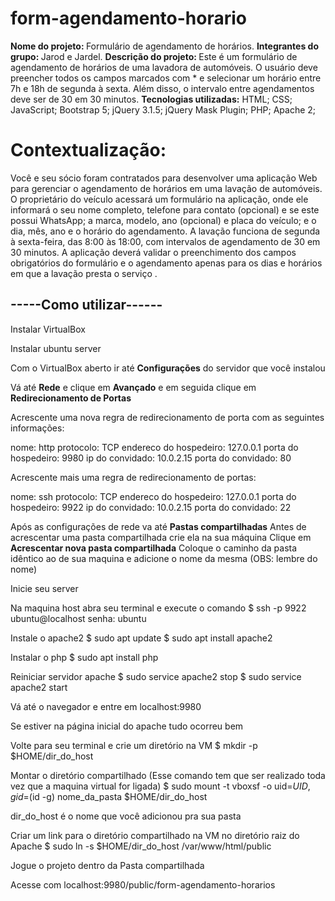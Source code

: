 # form-agendamento-horario

<p>
<b>Nome do projeto: </b> Formulário de agendamento de horários.
<b>Integrantes do grupo: </b> Jarod e Jardel.
<b>Descrição do projeto: </b>
Este é um formulário de agendamento de horários de uma lavadora de automóveis. O usuário deve preencher todos os 
campos marcados com * e selecionar um horário entre 7h e 18h de segunda à sexta. Além disso, o intervalo entre 
agendamentos deve ser de 30 em 30 minutos.
<b>Tecnologias utilizadas:</b>
HTML;
CSS;
JavaScript;
Bootstrap 5;
jQuery 3.1.5;
jQuery Mask Plugin;
PHP;
Apache 2;
</p>

<h1>Contextualização:</h1>
<p>Você e seu sócio foram contratados para desenvolver uma aplicação Web para gerenciar o agendamento de horários 
em uma lavação de automóveis. O proprietário do veículo acessará um formulário na aplicação, onde ele informará o 
seu nome completo, telefone para contato (opcional) e se este possui WhatsApp; a marca, modelo, ano (opcional) e 
placa do veículo; e o dia, mês, ano e o horário do agendamento. A lavação funciona de segunda à sexta-feira, das 
8:00 às 18:00, com intervalos de agendamento de 30 em 30 minutos. A aplicação deverá validar o preenchimento dos 
campos obrigatórios do formulário e o agendamento apenas para os dias e horários em que a lavação presta o serviço
.</p>

<h2>-----Como utilizar------</h2>

Instalar VirtualBox

Instalar ubuntu server

Com o VirtualBox aberto ir até <b>Configurações</b> do servidor que você instalou

Vá até <b>Rede</b> e clique em <b>Avançado</b> e em seguida clique em <b>Redirecionamento de Portas</b>

Acrescente uma nova regra de redirecionamento de porta com as seguintes informações:

nome: http
protocolo: TCP
endereco do hospedeiro: 127.0.0.1
porta do hospedeiro: 9980
ip do convidado: 10.0.2.15
porta do convidado: 80

Acrescente mais uma regra de redirecionamento de portas:

nome: ssh
protocolo: TCP
endereco do hospedeiro: 127.0.0.1
porta do hospedeiro: 9922
ip do convidado: 10.0.2.15
porta do convidado: 22

Após as configurações de rede va até <b>Pastas compartilhadas</b>
Antes de acrescentar uma pasta compartilhada crie ela na sua máquina
Clique em <b>Acrescentar nova pasta compartilhada</b>
Coloque o caminho da pasta idêntico ao de sua maquina e adicione o nome da mesma (OBS: lembre do nome)

Inicie seu server

Na maquina host abra seu terminal e execute o comando
$ ssh -p 9922 ubuntu@localhost
senha: ubuntu

Instale o apache2
$ sudo apt update
$ sudo apt install apache2

Instalar o php
$ sudo apt install php

Reiniciar servidor apache
$ sudo service apache2 stop
$ sudo service apache2 start

Vá até o navegador e entre em
localhost:9980

Se estiver na página inicial do apache tudo ocorreu bem

Volte para seu terminal e crie um diretório na VM
$ mkdir -p $HOME/dir_do_host

Montar o diretório compartilhado (Esse comando tem que ser realizado toda vez que a maquina virtual for ligada)
$ sudo mount -t vboxsf -o uid=$UID,gid=$(id -g) nome_da_pasta $HOME/dir_do_host

dir_do_host é o nome que você adicionou pra sua pasta

Criar um link para o diretório compartilhado na VM no diretório raiz do Apache
$ sudo ln -s $HOME/dir_do_host /var/www/html/public

Jogue o projeto dentro da Pasta compartilhada

Acesse com
localhost:9980/public/form-agendamento-horarios
